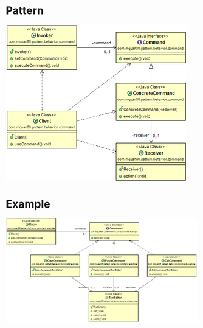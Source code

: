 # Pattern


![](../src/main/resources/com/mquan86/pattern/behavior/command/CommandDiagram.png)
# Example


![](../src/main/resources/com/mquan86/pattern/behavior/command/example/CommandDiagram.png)
